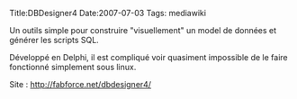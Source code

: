 Title:DBDesigner4
Date:2007-07-03
Tags:  mediawiki

Un outils simple pour construire "visuellement" un model de données et
générer les scripts SQL.

Développé en Delphi, il est compliqué voir quasiment impossible de le
faire fonctionné simplement sous linux.

Site : <http://fabforce.net/dbdesigner4/>

